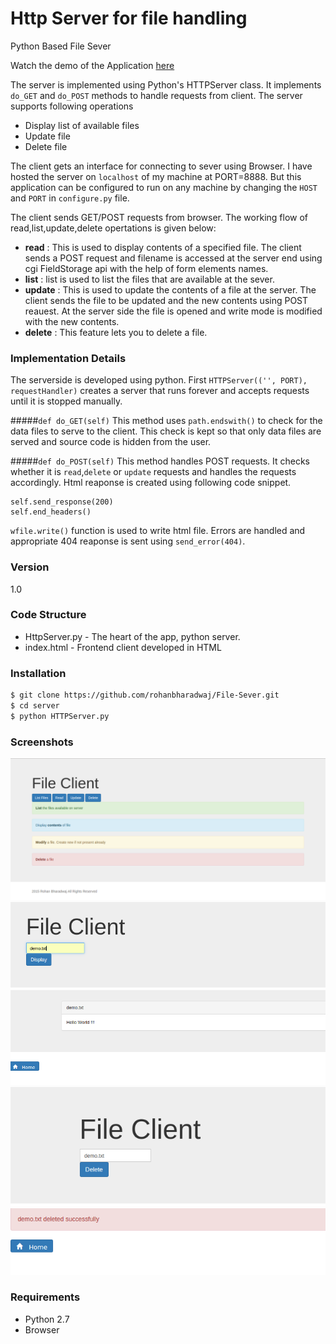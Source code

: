 # Http Server for file handling
Python Based File Sever

Watch the demo of the Application [here](https://www.youtube.com/watch?v=F1jedLLX1aQ&feature=youtu.be) 

The server is implemented using Python's HTTPServer class. It implements `do_GET` and `do_POST` methods to handle requests from client. The server supports following operations
  - Display list of available files
  - Update file
  - Delete file

The client gets an interface for connecting to sever using Browser. I have hosted the server on `localhost` of my machine at PORT=8888. But this application can be configured to run on any machine by changing the `HOST` and `PORT` in `configure.py` file.

The client sends GET/POST requests from browser. The working flow of read,list,update,delete opertations is given below:
- **read** : This is used to display contents of a specified file. The client sends a POST request and filename is accessed at the server end using cgi FieldStorage api with the help of form elements names.
- **list** : list is used to list the files that are available at the sever. 
- **update** : This is used to update the contents of a file at the server. The client sends the file to be updated and the new contents using POST reauest. At the server side the file is opened and write mode is modified with the new contents.
- **delete** : This feature lets you to delete a file.
  

### Implementation Details

The serverside is developed using python. First `HTTPServer(('', PORT), requestHandler)` creates a server that runs forever and accepts requests until it is stopped manually.

#####`def do_GET(self)`
This method uses `path.endswith()` to check for the data files to serve to the client. This check is kept so that only data files are served and source code is hidden from the user.

#####`def do_POST(self)`
This method handles POST requests. It checks whether it is `read`,`delete` or `update` requests and handles the requests accordingly. Html reaponse is created using following code snippet.
```
self.send_response(200)
self.end_headers()
```

`wfile.write()` function is used to write html file. Errors are handled and appropriate 404 reaponse is sent using `send_error(404)`.

### Version
1.0

### Code Structure

* HttpServer.py - The heart of the app, python server.
* index.html - Frontend client developed in HTML


### Installation

```sh
$ git clone https://github.com/rohanbharadwaj/File-Sever.git
$ cd server
$ python HTTPServer.py
```

### Screenshots 

![ScreenShot](https://github.com/rohanbharadwaj/File-Server/blob/master/screenshots/pic1.png)
![ScreenShot](https://github.com/rohanbharadwaj/File-Server/blob/master/screenshots/pic2.png)
![ScreenShot](https://github.com/rohanbharadwaj/File-Server/blob/master/screenshots/pic3.png)
![ScreenShot](https://github.com/rohanbharadwaj/File-Server/blob/master/screenshots/pic4.png)
![ScreenShot](https://github.com/rohanbharadwaj/File-Server/blob/master/screenshots/pic5.png)

### Requirements

* Python 2.7
* Browser
